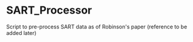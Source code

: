# SART_Processor
Script to pre-process SART data as of Robinson's paper (reference to be added later) 
